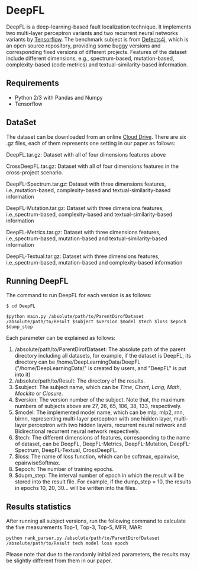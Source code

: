 # DeepFL
DeepFL is a deep-learning-based fault localization technique. It implements two multi-layer perceptron variants and two recurrent neural networks variants by [Tensorflow](https://www.tensorflow.org/). The benchmark subject is from [Defects4j](https://github.com/rjust/defects4j), which is an open source repository, providing  some buggy versions and corresponding fixed versions of different projects. Features of the dataset include different dimensions, e.g., spectrum-based, mutation-based, complexity-based (code metrics) and textual-similarity-based information.  

## Requirements ##
- Python 2/3 with Pandas and Numpy
- Tensorflow

## DataSet ##
The dataset can be downloaded from an online [Cloud Drive](https://mega.nz/#F!ffxXBISD!UQjggpnjw8oWrjSc0D7PdA). There are six .gz files, each of them represents one setting in our paper as follows:

DeepFL.tar.gz: Dataset with all of four dimensions features above

CrossDeepFL.tar.gz: Dataset with all of four dimensions features in the cross-project scenario. 

DeepFL-Spectrum.tar.gz: Dataset with three dimensions features, i.e.,mutation-based, complexity-based and textual-similarity-based information

DeepFL-Mutation.tar.gz: Dataset with three dimensions features, i.e.,spectrum-based, complexity-based and textual-similarity-based information

DeepFL-Metrics.tar.gz: Dataset with three dimensions features, i.e.,spectrum-based, mutation-based and textual-similarity-based information

DeepFL-Textual.tar.gz: Dataset with three dimensions features, i.e.,spectrum-based, mutation-based and complexity-based information
## Running DeepFL ##
The command to run DeepFL for each version is as follows:

```
$ cd DeepFL
```

```
$python main.py /absolute/path/to/ParentDirofDataset /absolute/path/to/Result $subject $version $model $tech $loss $epoch $dump_step
```
Each parameter can be explained as follows:
1. /absolute/path/to/ParentDirofDataset: The absolute path of the parent directory including all datasets, for example, if the dataset is DeepFL, its directory can be /home/DeepLearningData/DeepFL ("/home/DeepLearningData/" is created by users, and "DeepFL" is put
into it)
2. /absolute/path/to/Result: The directory of the results. 
3. $subject: The subject name, which can be *Time*, *Chart*, *Lang*, *Math*, *Mockito* or *Closure*.
4. $version: The version number of the subject. Note that, the maximum numbers of subjects above are 27, 26, 65, 106, 38, 133, respectively.
5. $model: The implemented model name, which can be mlp, mlp2, rnn, birnn, representing multi-layer perceptron with one hidden layer,
multi-layer perceptron with two hidden layers, recurrent neural network and Bidirectional recurrent neural network respectively.
6. $tech: The different dimensions of features, corresponding to the name of dataset, can be DeepFL, DeepFL-Metrics, DeepFL-Mutation,
DeepFL-Spectrum, DeepFL-Textual, CrossDeepFL.
7. $loss: The name of loss function, which can be softmax, epairwise, epairwiseSoftmax.
8. $epoch: The number of training epochs.
9. $dupm_step: The interval number of epoch in which the result will be stored into the result file. For example, if the dump_step = 10, the results in epochs 10, 20, 30... will be written into the files.

## Results statistics ##
After running all subject versions, run the following command to calculate the five measurements Top-1, Top-3, Top-5, MFR, MAR:

```
python rank_parser.py /absolute/path/to/ParentDirofDataset /absolute/path/to/Result tech model loss epoch
```
Please note that due to the randomly initialized parameters, the results may be slightly different from them in our paper.




